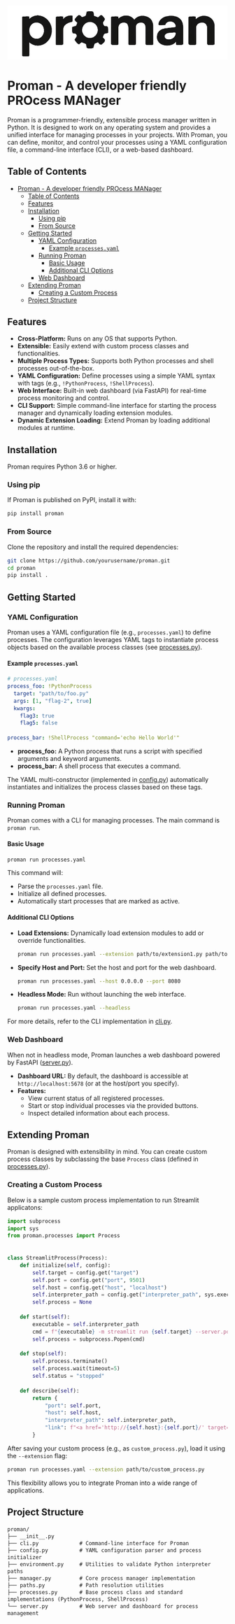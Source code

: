 ![Proman Logo](./assets/logo.jpg)

# Proman - A developer friendly PROcess MANager

Proman is a programmer-friendly, extensible process manager written in Python. It is designed to work on any operating system and provides a unified interface for managing processes in your projects. With Proman, you can define, monitor, and control your processes using a YAML configuration file, a command-line interface (CLI), or a web-based dashboard.

## Table of Contents

- [Proman - A developer friendly PROcess MANager](#proman---a-developer-friendly-process-manager)
  - [Table of Contents](#table-of-contents)
  - [Features](#features)
  - [Installation](#installation)
    - [Using pip](#using-pip)
    - [From Source](#from-source)
  - [Getting Started](#getting-started)
    - [YAML Configuration](#yaml-configuration)
      - [Example `processes.yaml`](#example-processesyaml)
    - [Running Proman](#running-proman)
      - [Basic Usage](#basic-usage)
      - [Additional CLI Options](#additional-cli-options)
    - [Web Dashboard](#web-dashboard)
  - [Extending Proman](#extending-proman)
    - [Creating a Custom Process](#creating-a-custom-process)
  - [Project Structure](#project-structure)

## Features

- **Cross-Platform:** Runs on any OS that supports Python.
- **Extensible:** Easily extend with custom process classes and functionalities.
- **Multiple Process Types:** Supports both Python processes and shell processes out-of-the-box.
- **YAML Configuration:** Define processes using a simple YAML syntax with tags (e.g., `!PythonProcess`, `!ShellProcess`).
- **Web Interface:** Built-in web dashboard (via FastAPI) for real-time process monitoring and control.
- **CLI Support:** Simple command-line interface for starting the process manager and dynamically loading extension modules.
- **Dynamic Extension Loading:** Extend Proman by loading additional modules at runtime.

## Installation

Proman requires Python 3.6 or higher.

### Using pip

If Proman is published on PyPI, install it with:

```bash
pip install proman
```

### From Source

Clone the repository and install the required dependencies:

```bash
git clone https://github.com/yourusername/proman.git
cd proman
pip install .
```

## Getting Started

### YAML Configuration

Proman uses a YAML configuration file (e.g., `processes.yaml`) to define processes. The configuration leverages YAML tags to instantiate process objects based on the available process classes (see [processes.py](./proman/processes.py)).

#### Example `processes.yaml`

```yaml
# processes.yaml
process_foo: !PythonProcess
  target: "path/to/foo.py"
  args: [1, "flag-2", true]
  kwargs:
    flag3: true
    flag5: false

process_bar: !ShellProcess "command='echo Hello World'"
```

- **process_foo:** A Python process that runs a script with specified arguments and keyword arguments.
- **process_bar:** A shell process that executes a command.

The YAML multi-constructor (implemented in [config.py](./proman/config.py)) automatically instantiates and initializes the process classes based on these tags.

### Running Proman

Proman comes with a CLI for managing processes. The main command is `proman run`.

#### Basic Usage

```bash
proman run processes.yaml
```

This command will:
- Parse the `processes.yaml` file.
- Initialize all defined processes.
- Automatically start processes that are marked as active.

#### Additional CLI Options

- **Load Extensions:** Dynamically load extension modules to add or override functionalities.

  ```bash
  proman run processes.yaml --extension path/to/extension1.py path/to/extension2.py
  ```

- **Specify Host and Port:** Set the host and port for the web dashboard.

  ```bash
  proman run processes.yaml --host 0.0.0.0 --port 8080
  ```

- **Headless Mode:** Run without launching the web interface.

  ```bash
  proman run processes.yaml --headless
  ```

For more details, refer to the CLI implementation in [cli.py](./proman/cli.py).

### Web Dashboard

When not in headless mode, Proman launches a web dashboard powered by FastAPI ([server.py](./proman/server.py)).

- **Dashboard URL:** By default, the dashboard is accessible at `http://localhost:5678` (or at the host/port you specify).
- **Features:**
  - View current status of all registered processes.
  - Start or stop individual processes via the provided buttons.
  - Inspect detailed information about each process.

## Extending Proman

Proman is designed with extensibility in mind. You can create custom process classes by subclassing the base `Process` class (defined in [processes.py](./proman/processes.py)).

### Creating a Custom Process

Below is a sample custom process implementation to run Streamlit applicatons:

```python
import subprocess
import sys
from proman.processes import Process


class StreamlitProcess(Process):
    def initialize(self, config):
        self.target = config.get("target")
        self.port = config.get("port", 9501)
        self.host = config.get("host", "localhost")
        self.interpreter_path = config.get("interpreter_path", sys.executable)
        self.process = None

    def start(self):
        executable = self.interpreter_path
        cmd = f"{executable} -m streamlit run {self.target} --server.port {self.port} --server.address {self.host} --server.headless true"
        self.process = subprocess.Popen(cmd)

    def stop(self):
        self.process.terminate()
        self.process.wait(timeout=5)
        self.status = "stopped"

    def describe(self):
        return {
            "port": self.port,
            "host": self.host,
            "interpreter_path": self.interpreter_path,
            "link": f"<a href='http://{self.host}:{self.port}/' target='_blank'> http://{self.host}:{self.port}/ </a>",
        }

```

After saving your custom process (e.g., as `custom_process.py`), load it using the `--extension` flag:

```bash
proman run processes.yaml --extension path/to/custom_process.py
```

This flexibility allows you to integrate Proman into a wide range of applications.

## Project Structure

```
proman/
├── __init__.py
├── cli.py             # Command-line interface for Proman
├── config.py          # YAML configuration parser and process initializer
├── environment.py     # Utilities to validate Python interpreter paths
├── manager.py         # Core process manager implementation
├── paths.py           # Path resolution utilities
├── processes.py       # Base process class and standard implementations (PythonProcess, ShellProcess)
└── server.py          # Web server and dashboard for process management
```


